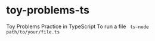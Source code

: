 # toy-problems-ts
Toy Problems Practice in TypeScript
To run a file
``` ts-node path/to/your/file.ts```
